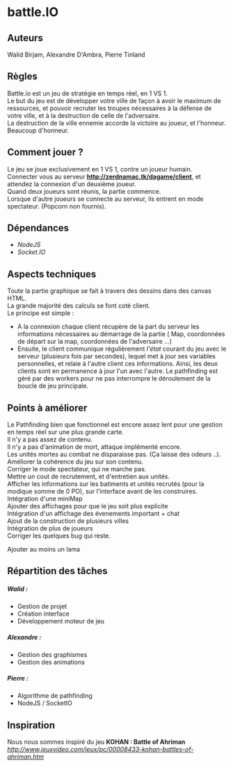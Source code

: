 # battle.IO
## Auteurs 
  Walid Birjam, Alexandre D'Ambra, Pierre Tinland
  
## Règles
  Battle.io est un jeu de stratégie en temps réel, en 1 VS 1.<br>
  Le but du jeu est de développer votre ville de façon à avoir le maximum de ressources, et pouvoir recruter les troupes nécessaires à la défense de votre ville, et à la destruction de celle de l'adversaire.<br>
  La destruction de la ville ennemie accorde la victoire au joueur, et l'honneur.<br> Beaucoup d'honneur. 

## Comment jouer ?
  Le jeu se joue exclusivement en 1 VS 1, contre un joueur humain.<br>
  Connecter vous au serveur **http://zerdnamac.tk/dagame/client**, et attendez la connexion d'un  deuxième joueur.<br>
  Quand deux joueurs sont réunis, la partie commence.<br>
  Lorsque d'autre joueurs se connecte au serveur, ils entrent en mode spectateur. (Popcorn non fournis).

## Dépendances
- *NodeJS*
- *Socket.IO*

## Aspects techniques
Toute la partie graphique se fait à travers des dessins dans des canvas HTML.<br>
La grande majorité des calculs se font coté client. <br>
Le principe est simple :
  - A la connexion chaque client récupère de la part du serveur les informations nécessaires au démarrage de la partie ( Map, coordonnées de départ sur la map, coordonnées de l'adversaire ...)
  - Ensuite, le client communique régulièrement *l'état* courant du jeu avec le serveur (plusieurs fois par secondes), lequel met à jour ses variables personnelles, et relaie à l'autre client ces informations. Ainsi, les deux clients sont en permanence à jour l'un avec l'autre. 
Le pathfinding est géré par des workers pour ne pas interrompre le déroulement de la boucle de jeu principale.

## Points à améliorer
Le Pathfinding bien que fonctionnel est encore assez lent pour une gestion en temps réel sur une plus grande carte.<br>
Il n'y a pas assez de contenu.<br>
Il n'y a pas d'animation de mort, attaque implémenté encore.<br>
Les unités mortes au combat ne disparaisse pas. (Ça laisse des odeurs ..).<br>
Améliorer la cohérence du jeu sur son contenu.<br>
Corriger le mode spectateur, qui ne marche pas.<br>
Mettre un cout de recrutement, et d'entretien aux unités.<br>
Afficher les informations sur les batiments et unités recrutés (pour la modique somme de 0 PO), sur l'interface avant de les construires.<br>
Intégration d'une miniMap<br>
Ajouter des affichages pour que le jeu soit plus explicite <br>
Intégration d'un affichage des évenements important + chat <br>
Ajout de la construction de plusieurs villes <br>
Intégration de plus de joueurs <br>
Corriger les quelques bug qui reste.<br>

Ajouter au moins un lama <br>

## Répartition des tâches
##### Walid :
  - Gestion de projet
  - Création interface
  - Développement moteur de jeu
  
##### Alexandre :
  - Gestion des graphismes
  - Gestion des animations

##### Pierre :
  - Algorithme de pathfinding
  - NodeJS / SocketIO
  
## Inspiration
Nous nous sommes inspiré du jeu **KOHAN : Battle of Ahriman**<br>
*http://www.jeuxvideo.com/jeux/pc/00008433-kohan-battles-of-ahriman.htm*
